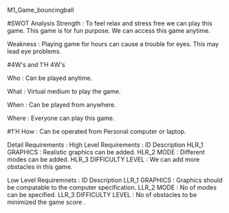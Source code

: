 M1_Game_bouncingball

#SWOT Analysis
Strength :
To feel relax and stress free we can play this game.
This game is for fun purpose.
We can access this game anytime.

Weakness :
Playing game for hours can cause a trouble for eyes.
This may lead eye problems.

#4W's and 1'H
4W's

Who : Can be played anytime.

What : Virtual medium to play the game.

When : Can be played from anywhere.

Where : Everyone can play this game.

#1'H
How : Can be operated from Personal computer or laptop.

Detail Requirements :
High Level Requirements :
ID	Description
HLR_1	GRAPHICS : Realistic graphics can be added.
HLR_2	MODE : Different modes can be added.
HLR_3	DIFFICULTY LEVEL : We can add more obstacles in this game.


Low Level Requiremnets :
ID	Description
LLR_1	GRAPHICS : Graphics should be compatable to the computer specification.
LLR_2	MODE : No of modes can be specified.
LLR_3	DIFFICULTY LEVEL : No of obstacles to be minimized the game score .
